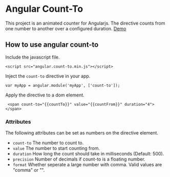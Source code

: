 # Angular Count-To

This project is an animated counter for Angularjs. The directive counts from one number to another over a configured duration.
[Demo](http://sparkalow.github.io/angular-count-to/)

## How to use angular count-to


Include the javascript file.

```
<script src="angular.count-to.min.js"></script>
```

Inject the `count-to` directive in your app.

```
var myApp = angular.module('myApp', ['count-to']);
```

Apply the directive to a dom element.
```
 <span count-to="{{countTo}}" value="{{countFrom}}" duration="4"></span>
```


### Attributes

The following attributes can be set as numbers on the directive element.

- ```count-to```  The number to count to.
- ```value```  The number to start counting from.
- ```duration```  How long the count should take in milliseconds (Default: 500).
- ```precision``` Number of decimals if count-to is a floating number.
- ```format``` Whether seperate a large number with comma. Valid values are "comma" or "".

